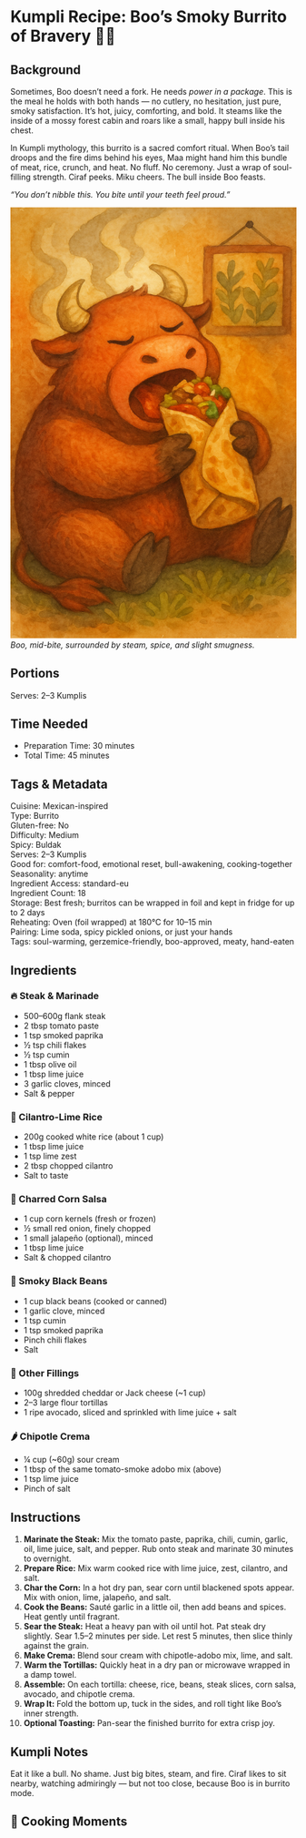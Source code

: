 # Kumpli Recipe: Boo’s Smoky Burrito of Bravery 🌯🔥

## Background

Sometimes, Boo doesn’t need a fork. He needs *power in a package*. This is the meal he holds with both hands — no cutlery, no hesitation, just pure, smoky satisfaction. It’s hot, juicy, comforting, and bold. It steams like the inside of a mossy forest cabin and roars like a small, happy bull inside his chest.

In Kumpli mythology, this burrito is a sacred comfort ritual. When Boo’s tail droops and the fire dims behind his eyes, Maa might hand him this bundle of meat, rice, crunch, and heat. No fluff. No ceremony. Just a wrap of soul-filling strength. Ciraf peeks. Miku cheers. The bull inside Boo feasts.

*“You don’t nibble this. You bite until your teeth feel proud.”*

![Boo holding the Burrito of Bravery](../images/illustrations/boos_smoky_burrito_of_bravery.png)
*Boo, mid-bite, surrounded by steam, spice, and slight smugness.*

## Portions
Serves: 2–3 Kumplis

## Time Needed
- Preparation Time: 30 minutes
- Total Time: 45 minutes

## Tags & Metadata
Cuisine: Mexican-inspired  
Type: Burrito  
Gluten-free: No  
Difficulty: Medium  
Spicy: Buldak  
Serves: 2–3 Kumplis  
Good for: comfort-food, emotional reset, bull-awakening, cooking-together  
Seasonality: anytime  
Ingredient Access: standard-eu  
Ingredient Count: 18  
Storage: Best fresh; burritos can be wrapped in foil and kept in fridge for up to 2 days  
Reheating: Oven (foil wrapped) at 180°C for 10–15 min  
Pairing: Lime soda, spicy pickled onions, or just your hands  
Tags: soul-warming, gerzemice-friendly, boo-approved, meaty, hand-eaten

## Ingredients

### 🔥 Steak & Marinade
- 500–600g flank steak
- 2 tbsp tomato paste
- 1 tsp smoked paprika
- ½ tsp chili flakes
- ½ tsp cumin
- 1 tbsp olive oil
- 1 tbsp lime juice
- 3 garlic cloves, minced
- Salt & pepper

### 🌾 Cilantro-Lime Rice
- 200g cooked white rice (about 1 cup)
- 1 tbsp lime juice
- 1 tsp lime zest
- 2 tbsp chopped cilantro
- Salt to taste

### 🌽 Charred Corn Salsa
- 1 cup corn kernels (fresh or frozen)
- ½ small red onion, finely chopped
- 1 small jalapeño (optional), minced
- 1 tbsp lime juice
- Salt & chopped cilantro

### 🫘 Smoky Black Beans
- 1 cup black beans (cooked or canned)
- 1 garlic clove, minced
- 1 tsp cumin
- 1 tsp smoked paprika
- Pinch chili flakes
- Salt

### 🧀 Other Fillings
- 100g shredded cheddar or Jack cheese (~1 cup)
- 2–3 large flour tortillas
- 1 ripe avocado, sliced and sprinkled with lime juice + salt

### 🌶️ Chipotle Crema
- ¼ cup (~60g) sour cream
- 1 tbsp of the same tomato-smoke adobo mix (above)
- 1 tsp lime juice
- Pinch of salt

## Instructions

1. **Marinate the Steak:** Mix the tomato paste, paprika, chili, cumin, garlic, oil, lime juice, salt, and pepper. Rub onto steak and marinate 30 minutes to overnight.
2. **Prepare Rice:** Mix warm cooked rice with lime juice, zest, cilantro, and salt.
3. **Char the Corn:** In a hot dry pan, sear corn until blackened spots appear. Mix with onion, lime, jalapeño, and salt.
4. **Cook the Beans:** Sauté garlic in a little oil, then add beans and spices. Heat gently until fragrant.
5. **Sear the Steak:** Heat a heavy pan with oil until hot. Pat steak dry slightly. Sear 1.5–2 minutes per side. Let rest 5 minutes, then slice thinly against the grain.
6. **Make Crema:** Blend sour cream with chipotle-adobo mix, lime, and salt.
7. **Warm the Tortillas:** Quickly heat in a dry pan or microwave wrapped in a damp towel.
8. **Assemble:** On each tortilla: cheese, rice, beans, steak slices, corn salsa, avocado, and chipotle crema.
9. **Wrap It:** Fold the bottom up, tuck in the sides, and roll tight like Boo’s inner strength.
10. **Optional Toasting:** Pan-sear the finished burrito for extra crisp joy.

## Kumpli Notes

Eat it like a bull. No shame. Just big bites, steam, and fire. Ciraf likes to sit nearby, watching admiringly — but not too close, because Boo is in burrito mode.

## 📸 Cooking Moments

